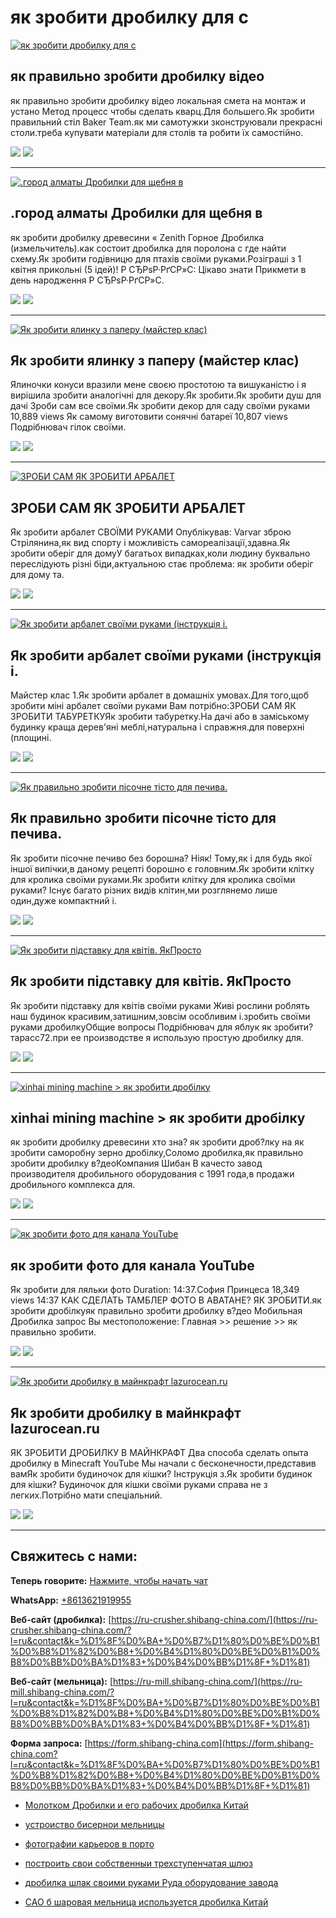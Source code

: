 # як зробити дробилку для с

<a href="https://swt.shibang-china.com/?l=ru&img&k=%D1%8F%D0%BA+%D0%B7%D1%80%D0%BE%D0%B1%D0%B8%D1%82%D0%B8+%D0%B4%D1%80%D0%BE%D0%B1%D0%B8%D0%BB%D0%BA%D1%83+%D0%B4%D0%BB%D1%8F+%D1%81" target="_blank">![як зробити дробилку для с](http://static.shibang-china.com/all-800x300/622.jpg)</a>

## як правильно зробити дробилку відео
як правильно зробити дробилку відео локальная смета на монтаж и устано Метод процесс чтобы сделать кварц.Для большего.Як зробити правильний стiл Baker Team.як ми самотужки зконструювали прекрасні столи.треба купувати матеріали для столів та робити їх самостійно.


<a href="https://whatsapp.shibangsoft.com/WhatsApp.php" target="_blank" title="WhatsApp">![](http://static.shibang-china.com/icon/whatsapp.png)</a> <a href="https://swt.shibang-china.com/?l=ru&icon&k=%D1%8F%D0%BA+%D0%B7%D1%80%D0%BE%D0%B1%D0%B8%D1%82%D0%B8+%D0%B4%D1%80%D0%BE%D0%B1%D0%B8%D0%BB%D0%BA%D1%83+%D0%B4%D0%BB%D1%8F+%D1%81" target="_blank">![](http://static.shibang-china.com/icon/chat-ru.png)</a>

---

<a href="https://swt.shibang-china.com/?l=ru&img&k=%D1%8F%D0%BA+%D0%B7%D1%80%D0%BE%D0%B1%D0%B8%D1%82%D0%B8+%D0%B4%D1%80%D0%BE%D0%B1%D0%B8%D0%BB%D0%BA%D1%83+%D0%B4%D0%BB%D1%8F+%D1%81" target="_blank">![.город алматы Дробилки для щебня в](http://static.shibang-china.com/all-800x300/1414.jpg)</a>

## .город алматы Дробилки для щебня в
як зробити дробилку древесини « Zenith Горное Дробилка (измельчитель).как состоит дробилка для поролона с где найти схему.Як зробити годівницю для птахів своїми руками.Розіграші з 1 квітня прикольні (5 ідей)! Р СЂРѕР·РґСР»С: Цікаво знати Прикмети в день народження Р СЂРѕР·РґСР»С.


<a href="https://whatsapp.shibangsoft.com/WhatsApp.php" target="_blank" title="WhatsApp">![](http://static.shibang-china.com/icon/whatsapp.png)</a> <a href="https://swt.shibang-china.com/?l=ru&icon&k=%D1%8F%D0%BA+%D0%B7%D1%80%D0%BE%D0%B1%D0%B8%D1%82%D0%B8+%D0%B4%D1%80%D0%BE%D0%B1%D0%B8%D0%BB%D0%BA%D1%83+%D0%B4%D0%BB%D1%8F+%D1%81" target="_blank">![](http://static.shibang-china.com/icon/chat-ru.png)</a>

---

<a href="https://swt.shibang-china.com/?l=ru&img&k=%D1%8F%D0%BA+%D0%B7%D1%80%D0%BE%D0%B1%D0%B8%D1%82%D0%B8+%D0%B4%D1%80%D0%BE%D0%B1%D0%B8%D0%BB%D0%BA%D1%83+%D0%B4%D0%BB%D1%8F+%D1%81" target="_blank">![Як зробити ялинку з паперу (майстер клас)](http://static.shibang-china.com/all-800x300/381.jpg)</a>

## Як зробити ялинку з паперу (майстер клас)
Ялиночки конуси вразили мене своєю простотою та вишуканістю і я вирішила зробити аналогічні для декору.Як зробити.Як зробити душ для дачі Зроби сам все своїми.Як зробити декор для саду своїми руками 10,889 views Як самому виготовити сонячні батареї 10,807 views Подрібнювач гілок своїми.


<a href="https://whatsapp.shibangsoft.com/WhatsApp.php" target="_blank" title="WhatsApp">![](http://static.shibang-china.com/icon/whatsapp.png)</a> <a href="https://swt.shibang-china.com/?l=ru&icon&k=%D1%8F%D0%BA+%D0%B7%D1%80%D0%BE%D0%B1%D0%B8%D1%82%D0%B8+%D0%B4%D1%80%D0%BE%D0%B1%D0%B8%D0%BB%D0%BA%D1%83+%D0%B4%D0%BB%D1%8F+%D1%81" target="_blank">![](http://static.shibang-china.com/icon/chat-ru.png)</a>

---

<a href="https://swt.shibang-china.com/?l=ru&img&k=%D1%8F%D0%BA+%D0%B7%D1%80%D0%BE%D0%B1%D0%B8%D1%82%D0%B8+%D0%B4%D1%80%D0%BE%D0%B1%D0%B8%D0%BB%D0%BA%D1%83+%D0%B4%D0%BB%D1%8F+%D1%81" target="_blank">![ЗРОБИ САМ ЯК ЗРОБИТИ АРБАЛЕТ](http://static.shibang-china.com/all-800x300/1357.jpg)</a>

## ЗРОБИ САМ ЯК ЗРОБИТИ АРБАЛЕТ
Як зробити арбалет СВОЇМИ РУКАМИ Опублікував: Varvar зброю Стрілянина,як вид спорту і можливість самореалізації,здавна.Як зробити оберіг для домуУ багатьох випадках,коли людину буквально переслідують різні біди,актуальною стає проблема: як зробити оберіг для дому та.


<a href="https://whatsapp.shibangsoft.com/WhatsApp.php" target="_blank" title="WhatsApp">![](http://static.shibang-china.com/icon/whatsapp.png)</a> <a href="https://swt.shibang-china.com/?l=ru&icon&k=%D1%8F%D0%BA+%D0%B7%D1%80%D0%BE%D0%B1%D0%B8%D1%82%D0%B8+%D0%B4%D1%80%D0%BE%D0%B1%D0%B8%D0%BB%D0%BA%D1%83+%D0%B4%D0%BB%D1%8F+%D1%81" target="_blank">![](http://static.shibang-china.com/icon/chat-ru.png)</a>

---

<a href="https://swt.shibang-china.com/?l=ru&img&k=%D1%8F%D0%BA+%D0%B7%D1%80%D0%BE%D0%B1%D0%B8%D1%82%D0%B8+%D0%B4%D1%80%D0%BE%D0%B1%D0%B8%D0%BB%D0%BA%D1%83+%D0%B4%D0%BB%D1%8F+%D1%81" target="_blank">![Як зробити арбалет своїми руками (інструкція і.](http://static.shibang-china.com/all-800x300/757.jpg)</a>

## Як зробити арбалет своїми руками (інструкція і.
Майстер клас 1.Як зробити арбалет в домашніх умовах.Для того,щоб зробити міні арбалет своїми руками Вам потрібно:ЗРОБИ САМ ЯК ЗРОБИТИ ТАБУРЕТКУЯк зробити табуретку.На дачі або в заміському будинку краща дерев'яні меблі,натуральна і справжня.для поверхні (площині.


<a href="https://whatsapp.shibangsoft.com/WhatsApp.php" target="_blank" title="WhatsApp">![](http://static.shibang-china.com/icon/whatsapp.png)</a> <a href="https://swt.shibang-china.com/?l=ru&icon&k=%D1%8F%D0%BA+%D0%B7%D1%80%D0%BE%D0%B1%D0%B8%D1%82%D0%B8+%D0%B4%D1%80%D0%BE%D0%B1%D0%B8%D0%BB%D0%BA%D1%83+%D0%B4%D0%BB%D1%8F+%D1%81" target="_blank">![](http://static.shibang-china.com/icon/chat-ru.png)</a>

---

<a href="https://swt.shibang-china.com/?l=ru&img&k=%D1%8F%D0%BA+%D0%B7%D1%80%D0%BE%D0%B1%D0%B8%D1%82%D0%B8+%D0%B4%D1%80%D0%BE%D0%B1%D0%B8%D0%BB%D0%BA%D1%83+%D0%B4%D0%BB%D1%8F+%D1%81" target="_blank">![Як правильно зробити пісочне тісто для печива.](http://static.shibang-china.com/all-800x300/969.jpg)</a>

## Як правильно зробити пісочне тісто для печива.
Як зробити пісочне печиво без борошна? Ніяк! Тому,як і для будь якої іншої випічки,в даному рецепті борошно є головним.Як зробити клітку для кролика своїми руками.Як зробити клітку для кролика своїми руками? Існує багато різних видів клітин,ми розглянемо лише один,дуже компактний і.


<a href="https://whatsapp.shibangsoft.com/WhatsApp.php" target="_blank" title="WhatsApp">![](http://static.shibang-china.com/icon/whatsapp.png)</a> <a href="https://swt.shibang-china.com/?l=ru&icon&k=%D1%8F%D0%BA+%D0%B7%D1%80%D0%BE%D0%B1%D0%B8%D1%82%D0%B8+%D0%B4%D1%80%D0%BE%D0%B1%D0%B8%D0%BB%D0%BA%D1%83+%D0%B4%D0%BB%D1%8F+%D1%81" target="_blank">![](http://static.shibang-china.com/icon/chat-ru.png)</a>

---

<a href="https://swt.shibang-china.com/?l=ru&img&k=%D1%8F%D0%BA+%D0%B7%D1%80%D0%BE%D0%B1%D0%B8%D1%82%D0%B8+%D0%B4%D1%80%D0%BE%D0%B1%D0%B8%D0%BB%D0%BA%D1%83+%D0%B4%D0%BB%D1%8F+%D1%81" target="_blank">![Як зробити підставку для квітів. ЯкПросто](http://static.shibang-china.com/all-800x300/220.jpg)</a>

## Як зробити підставку для квітів. ЯкПросто
Як зробити підставку для квітів своїми руками Живі рослини роблять наш будинок красивим,затишним,зовсім особливим і.зробить своїми руками дробилкуОбщие вопросы Подрібнювач для яблук як зробити? тарасс72.при ее производстве я использую простую дробилку для.


<a href="https://whatsapp.shibangsoft.com/WhatsApp.php" target="_blank" title="WhatsApp">![](http://static.shibang-china.com/icon/whatsapp.png)</a> <a href="https://swt.shibang-china.com/?l=ru&icon&k=%D1%8F%D0%BA+%D0%B7%D1%80%D0%BE%D0%B1%D0%B8%D1%82%D0%B8+%D0%B4%D1%80%D0%BE%D0%B1%D0%B8%D0%BB%D0%BA%D1%83+%D0%B4%D0%BB%D1%8F+%D1%81" target="_blank">![](http://static.shibang-china.com/icon/chat-ru.png)</a>

---

<a href="https://swt.shibang-china.com/?l=ru&img&k=%D1%8F%D0%BA+%D0%B7%D1%80%D0%BE%D0%B1%D0%B8%D1%82%D0%B8+%D0%B4%D1%80%D0%BE%D0%B1%D0%B8%D0%BB%D0%BA%D1%83+%D0%B4%D0%BB%D1%8F+%D1%81" target="_blank">![xinhai mining machine > як зробити дробілку](http://static.shibang-china.com/all-800x300/880.jpg)</a>

## xinhai mining machine > як зробити дробілку
як зробити дробилку древесини хто зна? як зробити дроб?лку на як зробити саморобну зерно дробілку,Соломо дробилка,як правильно зробити дробилку в?деоКомпания Шибан В качесто завод производителя дробильного оборудования с 1991 года,в продажи дробильного комплекса для.


<a href="https://whatsapp.shibangsoft.com/WhatsApp.php" target="_blank" title="WhatsApp">![](http://static.shibang-china.com/icon/whatsapp.png)</a> <a href="https://swt.shibang-china.com/?l=ru&icon&k=%D1%8F%D0%BA+%D0%B7%D1%80%D0%BE%D0%B1%D0%B8%D1%82%D0%B8+%D0%B4%D1%80%D0%BE%D0%B1%D0%B8%D0%BB%D0%BA%D1%83+%D0%B4%D0%BB%D1%8F+%D1%81" target="_blank">![](http://static.shibang-china.com/icon/chat-ru.png)</a>

---

<a href="https://swt.shibang-china.com/?l=ru&img&k=%D1%8F%D0%BA+%D0%B7%D1%80%D0%BE%D0%B1%D0%B8%D1%82%D0%B8+%D0%B4%D1%80%D0%BE%D0%B1%D0%B8%D0%BB%D0%BA%D1%83+%D0%B4%D0%BB%D1%8F+%D1%81" target="_blank">![як зробити фото для канала YouTube](http://static.shibang-china.com/all-800x300/197.jpg)</a>

## як зробити фото для канала YouTube
Як зробити для ляльки фото Duration: 14:37.София Принцеса 18,349 views 14:37 КАК СДЕЛАТЬ ТАМБЛЕР ФОТО В АВАТАНЕ? ЯК ЗРОБИТИ.як зробити дробілкуяк правильно зробити дробилку в?део Мобильная Дробилка запрос Вы местоположение: Главная >> решение >> як правильно зробити.


<a href="https://whatsapp.shibangsoft.com/WhatsApp.php" target="_blank" title="WhatsApp">![](http://static.shibang-china.com/icon/whatsapp.png)</a> <a href="https://swt.shibang-china.com/?l=ru&icon&k=%D1%8F%D0%BA+%D0%B7%D1%80%D0%BE%D0%B1%D0%B8%D1%82%D0%B8+%D0%B4%D1%80%D0%BE%D0%B1%D0%B8%D0%BB%D0%BA%D1%83+%D0%B4%D0%BB%D1%8F+%D1%81" target="_blank">![](http://static.shibang-china.com/icon/chat-ru.png)</a>

---

<a href="https://swt.shibang-china.com/?l=ru&img&k=%D1%8F%D0%BA+%D0%B7%D1%80%D0%BE%D0%B1%D0%B8%D1%82%D0%B8+%D0%B4%D1%80%D0%BE%D0%B1%D0%B8%D0%BB%D0%BA%D1%83+%D0%B4%D0%BB%D1%8F+%D1%81" target="_blank">![Як зробити дробилку в майнкрафт lazurocean.ru](http://static.shibang-china.com/all-800x300/1240.jpg)</a>

## Як зробити дробилку в майнкрафт lazurocean.ru
ЯК ЗРОБИТИ ДРОБИЛКУ В МАЙНКРАФТ Два способа сделать опыта дробилку в Minecraft YouTube Мы начали с бесконечности,представив вамЯк зробити будиночок для кішки? Інструкція з.Як зробити будинок для кішки? Будиночок для кішки своїми руками справа не з легких.Потрібно мати спеціальний.


<a href="https://whatsapp.shibangsoft.com/WhatsApp.php" target="_blank" title="WhatsApp">![](http://static.shibang-china.com/icon/whatsapp.png)</a> <a href="https://swt.shibang-china.com/?l=ru&icon&k=%D1%8F%D0%BA+%D0%B7%D1%80%D0%BE%D0%B1%D0%B8%D1%82%D0%B8+%D0%B4%D1%80%D0%BE%D0%B1%D0%B8%D0%BB%D0%BA%D1%83+%D0%B4%D0%BB%D1%8F+%D1%81" target="_blank">![](http://static.shibang-china.com/icon/chat-ru.png)</a>

---
## Свяжитесь с нами:

**Теперь говорите:** [Нажмите, чтобы начать чат](https://swt.shibang-china.com?l=ru&contact&k=%D1%8F%D0%BA+%D0%B7%D1%80%D0%BE%D0%B1%D0%B8%D1%82%D0%B8+%D0%B4%D1%80%D0%BE%D0%B1%D0%B8%D0%BB%D0%BA%D1%83+%D0%B4%D0%BB%D1%8F+%D1%81)

**WhatsApp:**  [+8613621919955](https://whatsapp.shibangsoft.com/WhatsApp.php)

**Веб-сайт (дробилка):** [https://ru-crusher.shibang-china.com/](https://ru-crusher.shibang-china.com/?l=ru&contact&k=%D1%8F%D0%BA+%D0%B7%D1%80%D0%BE%D0%B1%D0%B8%D1%82%D0%B8+%D0%B4%D1%80%D0%BE%D0%B1%D0%B8%D0%BB%D0%BA%D1%83+%D0%B4%D0%BB%D1%8F+%D1%81)

**Веб-сайт (мельница):** [https://ru-mill.shibang-china.com/](https://ru-mill.shibang-china.com/?l=ru&contact&k=%D1%8F%D0%BA+%D0%B7%D1%80%D0%BE%D0%B1%D0%B8%D1%82%D0%B8+%D0%B4%D1%80%D0%BE%D0%B1%D0%B8%D0%BB%D0%BA%D1%83+%D0%B4%D0%BB%D1%8F+%D1%81)

**Форма запроса:** [https://form.shibang-china.com](https://form.shibang-china.com?l=ru&contact&k=%D1%8F%D0%BA+%D0%B7%D1%80%D0%BE%D0%B1%D0%B8%D1%82%D0%B8+%D0%B4%D1%80%D0%BE%D0%B1%D0%B8%D0%BB%D0%BA%D1%83+%D0%B4%D0%BB%D1%8F+%D1%81)

* [Молотком Дробилки и его рабочих дробилка Китай](../95/%D0%9C%D0%BE%D0%BB%D0%BE%D1%82%D0%BA%D0%BE%D0%BC%20%D0%94%D1%80%D0%BE%D0%B1%D0%B8%D0%BB%D0%BA%D0%B8%20%D0%B8%20%D0%B5%D0%B3%D0%BE%20%D1%80%D0%B0%D0%B1%D0%BE%D1%87%D0%B8%D1%85%20%D0%B4%D1%80%D0%BE%D0%B1%D0%B8%D0%BB%D0%BA%D0%B0%20%D0%9A%D0%B8%D1%82%D0%B0%D0%B9.md)

* [устроиство бисернои мельницы](../93/%D1%83%D1%81%D1%82%D1%80%D0%BE%D0%B8%D1%81%D1%82%D0%B2%D0%BE%20%D0%B1%D0%B8%D1%81%D0%B5%D1%80%D0%BD%D0%BE%D0%B8%20%D0%BC%D0%B5%D0%BB%D1%8C%D0%BD%D0%B8%D1%86%D1%8B.md)

* [фотографии карьеров в порто](../105/%D1%84%D0%BE%D1%82%D0%BE%D0%B3%D1%80%D0%B0%D1%84%D0%B8%D0%B8%20%D0%BA%D0%B0%D1%80%D1%8C%D0%B5%D1%80%D0%BE%D0%B2%20%D0%B2%20%D0%BF%D0%BE%D1%80%D1%82%D0%BE.md)

* [построить свои собственныи трехступенчатая шлюз](../103/%D0%BF%D0%BE%D1%81%D1%82%D1%80%D0%BE%D0%B8%D1%82%D1%8C%20%D1%81%D0%B2%D0%BE%D0%B8%20%D1%81%D0%BE%D0%B1%D1%81%D1%82%D0%B2%D0%B5%D0%BD%D0%BD%D1%8B%D0%B8%20%D1%82%D1%80%D0%B5%D1%85%D1%81%D1%82%D1%83%D0%BF%D0%B5%D0%BD%D1%87%D0%B0%D1%82%D0%B0%D1%8F%20%D1%88%D0%BB%D1%8E%D0%B7.md)

* [дробилка шлак своими руками Руда оборудование завода](../101/%D0%B4%D1%80%D0%BE%D0%B1%D0%B8%D0%BB%D0%BA%D0%B0%20%D1%88%D0%BB%D0%B0%D0%BA%20%D1%81%D0%B2%D0%BE%D0%B8%D0%BC%D0%B8%20%D1%80%D1%83%D0%BA%D0%B0%D0%BC%D0%B8%20%D0%A0%D1%83%D0%B4%D0%B0%20%D0%BE%D0%B1%D0%BE%D1%80%D1%83%D0%B4%D0%BE%D0%B2%D0%B0%D0%BD%D0%B8%D0%B5%20%D0%B7%D0%B0%D0%B2%D0%BE%D0%B4%D0%B0.md)

* [САО б шаровая мельница используется дробилка Китай](../95/%D0%A1%D0%90%D0%9E%20%D0%B1%20%D1%88%D0%B0%D1%80%D0%BE%D0%B2%D0%B0%D1%8F%20%D0%BC%D0%B5%D0%BB%D1%8C%D0%BD%D0%B8%D1%86%D0%B0%20%D0%B8%D1%81%D0%BF%D0%BE%D0%BB%D1%8C%D0%B7%D1%83%D0%B5%D1%82%D1%81%D1%8F%20%D0%B4%D1%80%D0%BE%D0%B1%D0%B8%D0%BB%D0%BA%D0%B0%20%D0%9A%D0%B8%D1%82%D0%B0%D0%B9.md)